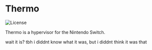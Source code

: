 Thermo
=====

![License](https://img.shields.io/badge/License-GPLv2-blue.svg)

Thermo is a hypervisor for the Nintendo Switch.

wait it is? tbh i diddnt know what it was, but i diddnt think it was that